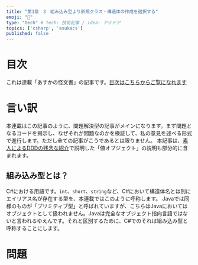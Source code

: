 ```yaml
---
title: "第1章　3　組み込み型より新規クラス・構造体の作成を選択する"
emoji: "🤮"
type: "tech" # tech: 技術記事 / idea: アイデア
topics: ['csharp', 'asukacs']
published: false
---
```


# 目次

これは連載「あすかの怪文書」の記事です。[目次はこちらからご覧になれます](https://zenn.dev/kmy/articles/asuka-cs-0-index)

# 言い訳

本連載はこの記事のように、問題解決型の記事がメインになります。まず問題となるコードを掲示し、なぜそれが問題なのかを検証して、私の意見を述べる形式で進行します。ただし全ての記事がこうであるとは限りません。
本記事は、[素人によるDDDの残念な紹介](https://zenn.dev/kmy/articles/asuka-cs-1-1-ddd)で説明した「値オブジェクト」の説明も部分的に含まれます。

## 組み込み型とは？

C#における用語です。`int`、`short`、`string`など、C#において構造体名とは別にエイリアス名が存在する型を、本連載ではこのように呼称します。
Javaでは同様のものが「プリミティブ型」と呼ばれていますが、こちらはJavaにおいてはオブジェクトとして扱われません。Javaは完全なオブジェクト指向言語ではないと言われるゆえんです。それと区別するために、C#でのそれは組み込み型と呼称することにします。

# 問題


